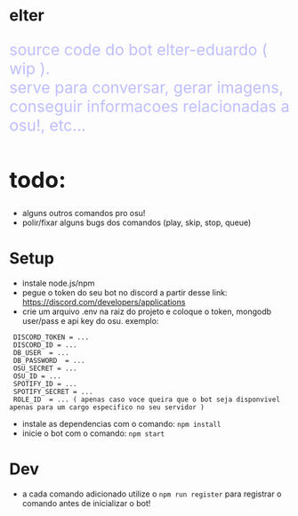 # elter
<p style="color: rgb(190,190,1970); font-size: 28px;">
    source code do bot elter-eduardo ( wip ).
    <br>
    serve para conversar, gerar imagens, conseguir informacoes relacionadas a osu!, etc...

</p>

<h1 style="font-size: 40px">
    todo:
</h1>

- alguns outros comandos pro osu!
- polir/fixar alguns bugs dos comandos (play, skip, stop, queue)

<h1>
    Setup
</h1>

- instale node.js/npm
- pegue o token do seu bot no discord a partir desse link: https://discord.com/developers/applications
- crie um arquivo .env na raiz do projeto e coloque o token, mongodb user/pass e api key do osu. exemplo:
```
 DISCORD_TOKEN = ...
 DISCORD_ID = ...
 DB_USER  = ...
 DB_PASSWORD  = ...
 OSU_SECRET = ...
 OSU_ID = ...
 SPOTIFY_ID = ...
 SPOTIFY_SECRET = ...
 ROLE_ID  = ... ( apenas caso voce queira que o bot seja disponvivel apenas para um cargo especifico no seu servidor )
```
- instale as dependencias com o comando: `npm install`
- inicie o bot com o comando: `npm start`

<h1>Dev</h1>

- a cada comando adicionado utilize o `npm run register` para registrar o comando antes de inicializar o bot!
